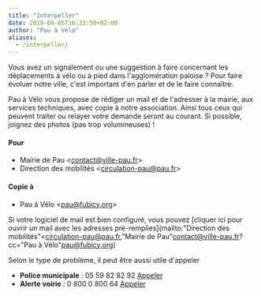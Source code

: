 ```yaml
---
title: "Interpeller"
date: 2019-04-05T16:33:50+02:00
author: "Pau à Vélo"
aliases:
  - /interpeller/
---
```


Vous avez un signalement ou une suggestion à faire concernant les déplacements
à vélo ou à pied dans l'agglomération paloise ?
Pour faire évoluer notre ville, c'est important d'en parler et de le faire
connaître.

Pau à Vélo vous propose de rédiger un mail et de l'adresser à la mairie,
aux services techniques, avec copie à notre association. Ainsi tous ceux qui peuvent
traiter ou relayer votre demande seront au courant. Si possible, joignez des
photos (pas trop volumineuses) !

####  Pour

* Mairie de Pau &lt;contact@ville-pau.fr&gt;
* Direction des mobilités &lt;circulation-pau@pau.fr&gt;

#### Copie à

* Pau à Vélo &lt;pau@fubicy.org&gt;

Si votre logiciel de mail est bien configuré, vous pouvez [cliquer
ici pour ouvrir un mail avec les adresses pré-remplies](mailto:"Direction des mobilités"<circulation-pau@pau.fr,"Mairie de Pau"<contact@ville-pau.fr>?cc="Pau à Vélo"<pau@fubicy.org>)

Selon le type de problème, il peut être aussi utile d'appeler 

* **Police municipale** : 05&nbsp;59&nbsp;82&nbsp;82&nbsp;92 <a href="tel:+33559828292"><span aria-hidden class="fas fa-phone-square" title="Appeler" style="font-size: 1.5em;"></span><span class="sr-only">Appeler</span></a>
* **Alerte voirie** : 0&nbsp;800&nbsp;0&nbsp;800&nbsp;64 <a href="tel:+33800080064"><span aria-hidden class="fas fa-phone-square" title="Appeler" style="font-size:1.5em"></span><span class="sr-only">Appeler</span></a>